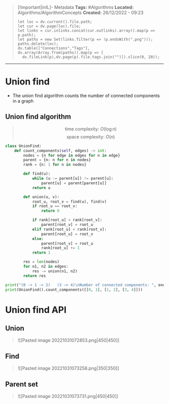 > [!important|inIL]- Metadata
> **Tags:** #Algorithms 
> **Located:** Algorithms/AlgorithmConcepts
> **Created:** 26/12/2022 - 09:23
> ```dataviewjs
>let loc = dv.current().file.path;
>let cur = dv.page(loc).file;
>let links = cur.inlinks.concat(cur.outlinks).array().map(p => p.path);
>let paths = new Set(links.filter(p => !p.endsWith(".png")));
>paths.delete(loc);
>dv.table(["Connections","Tags"], dv.array(Array.from(paths)).map(p => [
>   dv.fileLink(p),dv.page(p).file.tags.join("")]).slice(0, 20));
> ```

___
# Union find
- The union find algorithm counts the number of connected components in a graph 
## Union find algorithm 
>$$\text{time complexity: }O(\log n)$$
>$$\text{space complexity: } O(n)$$

```python
class UnionFind:
    def count_components(self, edges) -> int:
        nodes = {n for edge in edges for n in edge}
        parent = {n: n for n in nodes}
        rank = {n: 1 for n in nodes}

        def find(u):
            while (u := parent[u]) != parent[u]:
                parent[u] = parent[parent[u]]
            return u

        def union(u, v):
            root_u, root_v = find(u), find(v)
            if root_u == root_v:
                return 0

            if rank[root_u] > rank[root_v]:
                parent[root_v] = root_u
            elif rank[root_u] < rank[root_v]:
                parent[root_u] = root_v
            else:
                parent[root_v] = root_u
                rank[root_u] += 1
            return 1

        res = len(nodes)
        for n1, n2 in edges:
            res -= union(n1, n2)
        return res

print("(0 -> 1 -> 2)   (3 –> 4)\nNumber of connected components: ", end="")
print(UnionFind().count_components([[0, 1], [1, 2], [3, 4]]))
```
# Union find API 
## Union
> ![[Pasted image 20221031072853.png|450|450]]

## Find 
> ![[Pasted image 20221031073258.png|350|350]]

## Parent set 
> ![[Pasted image 20221031073731.png|450|450]]